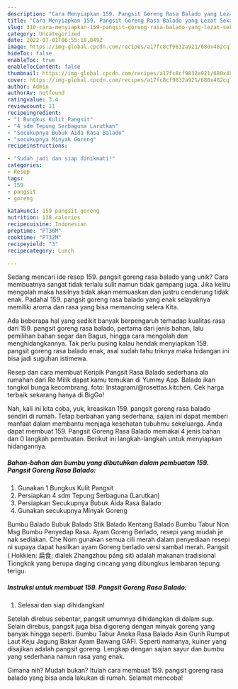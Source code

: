 ```yaml
---
description: "Cara Menyiapkan 159. Pangsit Goreng Rasa Balado yang Lezat Sekali"
title: "Cara Menyiapkan 159. Pangsit Goreng Rasa Balado yang Lezat Sekali"
slug: 310-cara-menyiapkan-159-pangsit-goreng-rasa-balado-yang-lezat-sekali
category: Uncategorized
date: 2022-07-01T06:55:18.849Z
image: https://img-global.cpcdn.com/recipes/a17fc8cf9832a921/680x482cq70/159-pangsit-goreng-rasa-balado-foto-resep-utama.jpg
hideToc: false
enableToc: true
enableTocContent: false
thumbnail: https://img-global.cpcdn.com/recipes/a17fc8cf9832a921/680x482cq70/159-pangsit-goreng-rasa-balado-foto-resep-utama.jpg
cover: https://img-global.cpcdn.com/recipes/a17fc8cf9832a921/680x482cq70/159-pangsit-goreng-rasa-balado-foto-resep-utama.jpg
author: Admin
authorAv: notfound
ratingvalue: 3.4
reviewcount: 11
recipeingredient:
- "1 Bungkus Kulit Pangsit"
- "4 sdm Tepung Serbaguna Larutkan"
- "Secukupnya Bubuk Aida Rasa Balado"
- "secukupnya Minyak Goreng"
recipeinstructions:

- "Sudah jadi dan siap dinikmati!"
categories:
- Resep
tags:
- 159
- pangsit
- goreng

katakunci: 159 pangsit goreng 
nutrition: 138 calories
recipecuisine: Indonesian
preptime: "PT36M"
cooktime: "PT32M"
recipeyield: "3"
recipecategory: Lunch

---
```





Sedang mencari ide resep 159. pangsit goreng rasa balado yang unik? Cara membuatnya sangat tidak terlalu sulit namun tidak gampang juga. Jika keliru mengolah maka hasilnya tidak akan memuaskan dan justru cenderung tidak enak. Padahal 159. pangsit goreng rasa balado yang enak selayaknya memiliki aroma dan rasa yang bisa memancing selera Kita.





Ada beberapa hal yang sedikit banyak berpengaruh terhadap kualitas rasa dari 159. pangsit goreng rasa balado, pertama dari jenis bahan, lalu pemilihan bahan segar dan Bagus, hingga cara mengolah dan menghidangkannya. Tak perlu pusing kalau hendak menyiapkan 159. pangsit goreng rasa balado enak,      asal sudah tahu triknya maka hidangan ini bisa jadi suguhan istimewa.














Resep dan cara membuat Keripik Pangsit Rasa Balado sederhana ala rumahan dari Re Milik dapat kamu temukan di Yummy App. Balado ikan tongkol bunga kecombrang. foto: Instagram/@rosettas.kitchen. Cek harga terbaik sekarang hanya di BigGo!






Nah, kali ini kita coba, yuk, kreasikan 159. pangsit goreng rasa balado sendiri di rumah. Tetap berbahan yang sederhana, sajian ini dapat memberi manfaat dalam membantu menjaga kesehatan tubuhmu sekeluarga. Anda dapat membuat 159. Pangsit Goreng Rasa Balado memakai 4 jenis bahan dan 0 langkah pembuatan. Berikut ini langkah-langkah untuk menyiapkan hidangannya.

<!--inarticleads1-->

##### Bahan-bahan dan bumbu yang dibutuhkan dalam pembuatan 159. Pangsit Goreng Rasa Balado:

1. Gunakan 1 Bungkus Kulit Pangsit
1. Persiapkan 4 sdm Tepung Serbaguna (Larutkan)
1. Persiapkan Secukupnya Bubuk Aida Rasa Balado
1. Gunakan secukupnya Minyak Goreng


Bumbu Balado Bubuk Balado Stik Balado Kentang Balado Bumbu Tabur Non Msg Bumbu Penyedap Rasa. Ayam Goreng Berlado, resepi yang mudah je nak sediakan. Che Nom gunakan semua cili merah dalam penyediaan resepi ni supaya dapat hasilkan ayam Goreng berlado versi sambal merah. Pangsit ( Hokkien: 扁食; dialek Zhangzhou páng sit) adalah makanan tradisional Tiongkok yang berupa daging cincang yang dibungkus lembaran tepung terigu. 

<!--inarticleads2-->

##### Instruksi untuk membuat 159. Pangsit Goreng Rasa Balado:


1. Selesai dan siap dihidangkan!

Setelah direbus sebentar, pangsit umumnya dihidangkan di dalam sup. Selain direbus, pangsit juga bisa digoreng dengan minyak goreng yang banyak hingga seperti. Bumbu Tabur Aneka Rasa Balado Asin Gurih Rumput Laut Keju Jagung Bakar Ayam Bawang GAFI. Seperti namanya, kuiner yang disajikan adalah pangsit goreng. Lengkap dengan sajian sayur dan bumbu yang sederhana namun rasa yang enak. 

Gimana nih? Mudah bukan? Itulah cara membuat 159. pangsit goreng rasa balado yang bisa anda lakukan di rumah. Selamat mencoba!
